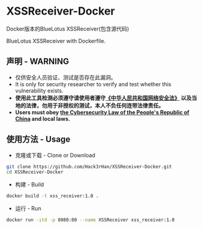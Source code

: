 # XSSReceiver-Docker
Docker版本的BlueLotus XSSReceiver(包含源代码)  

BlueLotus XSSReceiver with Dockerfile.  

## 声明 - WARNING
* 仅供安全人员验证、测试是否存在此漏洞。  
* It is only for security researcher to verify and test whether this vulnerability exists.  
* **使用此工具检测必须遵守请使用者遵守[《中华人民共和国网络安全法》](https://www.gov.cn/xinwen/2016-11/07/content_5129723.htm) 以及当地的法律，勿用于非授权的测试，本人不负任何连带法律责任。**  
* **Users must obey [the Cybersecurity Law of the People's Republic of China](https://www.gov.cn/xinwen/2016-11/07/content_5129723.htm)  and local laws.**

## 使用方法 - Usage

* 克隆或下载 - Clone or Download
```bash
git clone https://github.com/Hack3rHan/XSSReceiver-Docker.git
cd XSSReceiver-Docker
```

* 构建 - Build
```bash
docker build -t xss_receiver:1.0 .
```

* 运行 - Run
```bash
docker run -itd -p 8080:80 --name XSSReceiver xss_receiver:1.0
```
